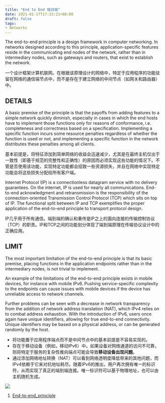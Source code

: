 ```yaml
---
title: "End to End 端对端"
date: 2021-01-17T17:33:21+08:00
draft: false
tags:
- Networks
---
```


The end-to-end principle is a design framework in computer networking. In networks designed according to this principle, application-specific features reside in the communicating end nodes of the network, rather than in intermediary nodes, such as gateways and routers, that exist to establish the network.

一个设计框架计算机联网。在根据该原理设计的网络中，特定于应用程序的功能驻留在网络的通信端节点中，而不是存在于建立网络的中间节点（如网关和路由器）中。

<!--more-->

## DETAILS

A basic premise of the principle is that the payoffs from adding features to a simple network quickly diminish, especially in cases in which the end hosts have to implement those functions only for reasons of conformance, i.e. completeness and correctness based on a specification. Implementing a specific function incurs some resource penalties regardless of whether the function is used or not, and implementing a specific function in the network distributes these penalties among all clients.

基本前提是，将特征添加到简单网络的收益会迅速减少，尤其是在最终主机仅出于一致性（即基于规范的完整性和正确性）的原因而必须实现这些功能的情况下。不管是否使用该功能，实现特定功能都会招致一些资源损失，并且在网络中实现特定功能会将这些损失分配给所有客户端。

Internet Protocol (IP) is a connectionless datagram service with no delivery guarantees. On the internet, IP is used for nearly all communications. End-to-end acknowledgment and retransmission is the responsibility of the connection-oriented Transmission Control Protocol (TCP) which sits on top of IP. The functional split between IP and TCP exemplifies the proper application of the end-to-end principle to transport protocol design.

IP几乎用于所有通信。端到端的确认和重传是IP之上的面向连接的传输控制协议（TCP）的职责。IP和TCP之间的功能划分体现了端到端原理在传输协议设计中的正确应用。



## LIMIT

The most important limitation of the end-to-end principle is that its basic premise, placing functions in the application endpoints rather than in the intermediary nodes, is not trivial to implement. 

An example of the limitations of the end-to-end principle exists in mobile devices, for instance with mobile IPv6. Pushing service-specific complexity to the endpoints can cause issues with mobile devices if the device has unreliable access to network channels. 

Further problems can be seen with a decrease in network transparency from the addition of network address translation (NAT), which IPv4 relies on to combat address exhaustion. With the introduction of IPv6, users once again have unique identifiers, allowing for true end-to-end connectivity. Unique identifiers may be based on a physical address, or can be generated randomly by the host.

- 将功能置于应用程序端点而不是中间节点中的基本前提是不容易实现的。
- 存在于移动设备（例如，移动IPv6）中。如果设备对网络通道的访问不可靠，则将特定于服务的复杂性推向端点可能会导致**移动设备出现问题**。
- 通过添加网络地址转换（NAT）可以看到网络透明度降低带来的其他问题，而IPv4依赖于它来对抗地址耗尽。随着IPv6的推出，用户再次拥有唯一的标识符，从而实现了真正的端到端连接。唯一标识符可以基于物理地址，也可以由主机随机生成。

![](https://z3.ax1x.com/2021/06/28/RNt0kn.png)

1. [End-to-end_principle](https://en.wikipedia.org/wiki/End-to-end_principle)